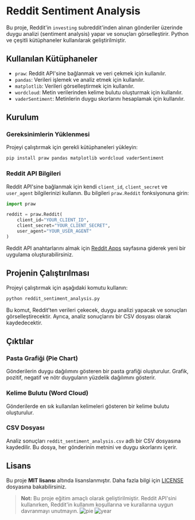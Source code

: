 # Reddit Sentiment Analysis

Bu proje, Reddit'in `investing` subreddit'inden alınan gönderiler üzerinde duygu analizi (sentiment analysis) yapar ve sonuçları görselleştirir. Python ve çeşitli kütüphaneler kullanılarak geliştirilmiştir.

## Kullanılan Kütüphaneler
- `praw`: Reddit API'sine bağlanmak ve veri çekmek için kullanılır.
- `pandas`: Verileri işlemek ve analiz etmek için kullanılır.
- `matplotlib`: Verileri görselleştirmek için kullanılır.
- `wordcloud`: Metin verilerinden kelime bulutu oluşturmak için kullanılır.
- `vaderSentiment`: Metinlerin duygu skorlarını hesaplamak için kullanılır.

## Kurulum

### Gereksinimlerin Yüklenmesi
Projeyi çalıştırmak için gerekli kütüphaneleri yükleyin:

```bash
pip install praw pandas matplotlib wordcloud vaderSentiment
```

### Reddit API Bilgileri
Reddit API'sine bağlanmak için kendi `client_id`, `client_secret` ve `user_agent` bilgilerinizi kullanın. Bu bilgileri `praw.Reddit` fonksiyonuna girin:

```python
import praw

reddit = praw.Reddit(
    client_id="YOUR_CLIENT_ID",
    client_secret="YOUR_CLIENT_SECRET",
    user_agent="YOUR_USER_AGENT"
)
```

Reddit API anahtarlarını almak için [Reddit Apps](https://www.reddit.com/prefs/apps) sayfasına giderek yeni bir uygulama oluşturabilirsiniz.

## Projenin Çalıştırılması
Projeyi çalıştırmak için aşağıdaki komutu kullanın:

```bash
python reddit_sentiment_analysis.py
```

Bu komut, Reddit'ten verileri çekecek, duygu analizi yapacak ve sonuçları görselleştirecektir. Ayrıca, analiz sonuçlarını bir CSV dosyası olarak kaydedecektir.

## Çıktılar

### Pasta Grafiği (Pie Chart)
Gönderilerin duygu dağılımını gösteren bir pasta grafiği oluşturulur. Grafik, pozitif, negatif ve nötr duyguların yüzdelik dağılımını gösterir.

### Kelime Bulutu (Word Cloud)
Gönderilerde en sık kullanılan kelimeleri gösteren bir kelime bulutu oluşturulur.

### CSV Dosyası
Analiz sonuçları `reddit_sentiment_analysis.csv` adlı bir CSV dosyasına kaydedilir. Bu dosya, her gönderinin metnini ve duygu skorlarını içerir.


## Lisans
Bu proje **MIT lisansı** altında lisanslanmıştır. Daha fazla bilgi için [LICENSE](LICENSE) dosyasına bakabilirsiniz.

> **Not:** Bu proje eğitim amaçlı olarak geliştirilmiştir. Reddit API'sini kullanırken, Reddit'in kullanım koşullarına ve kurallarına uygun davranmayı unutmayın.
![pie](https://github.com/user-attachments/assets/ded828b3-c0e0-404c-835d-99a261ffa372)
> ![year](https://github.com/user-attachments/assets/7be31538-d57e-469d-838a-839f3b13f7cb)

